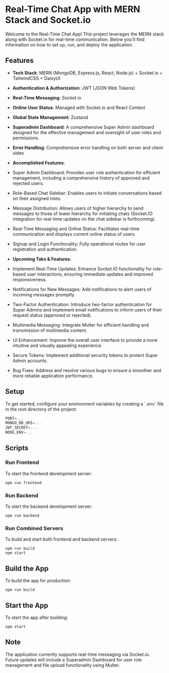 # Real-Time Chat App with MERN Stack and Socket.io
Welcome to the Real-Time Chat App! This project leverages the MERN stack along with Socket.io for real-time communication. Below you'll find information on how to set up, run, and deploy the application.

## Features
- **Tech Stack**: MERN (MongoDB, Express.js, React, Node.js) + Socket.io + TailwindCSS + DaisyUI
- **Authentication & Authorization**: JWT (JSON Web Tokens)
- **Real-Time Messaging**: Socket.io
- **Online User Status**: Managed with Socket.io and React Context
- **Global State Management**: Zustand
- **Superadmin Dashboard**: A comprehensive Super Admin dashboard designed for the effective management and oversight of user roles and permissions.
- **Error Handling**: Comprehensive error handling on both server and client sides
  
- **Accomplished Features**:
- Super Admin Dashboard: Provides user role authentication for efficient management, including a comprehensive history of approved and rejected users.
- Role-Based Chat Sidebar: Enables users to initiate conversations based on their assigned roles.
- Message Distribution: Allows users of higher hierarchy to send messages to those of lower hierarchy for initiating chats (Socket.IO integration for real-time updates on the chat sidebar is forthcoming).
- Real-Time Messaging and Online Status: Facilitates real-time communication and displays current online status of users.
- Signup and Login Functionality: Fully operational routes for user registration and authentication.

- **Upcoming Taks & Features**:
- Implement Real-Time Updates: Enhance Socket.IO functionality for role-based user interactions, ensuring immediate updates and improved responsiveness.
- Notifications for New Messages: Add notifications to alert users of incoming messages promptly.
- Two-Factor Authentication: Introduce two-factor authentication for Super Admins and implement email notifications to inform users of their request status (approved or rejected).
- Multimedia Messaging: Integrate Multer for efficient handling and transmission of multimedia content.
- UI Enhancement: Improve the overall user interface to provide a more intuitive and visually appealing experience.
- Secure Tokens: Implement additional security tokens to protect Super Admin accounts.
- Bug Fixes: Address and resolve various bugs to ensure a smoother and more reliable application performance.

## Setup
To get started, configure your environment variables by creating a \`.env\` file in the root directory of the project:

```js
PORT=...
MONGO_DB_URI=...
JWT_SECRET=...
NODE_ENV=...
```

## Scripts
### Run Frontend
To start the frontend development server:

```shell
npm run frontend
```

### Run Backend
To start the backend development server:

```shell
npm run backend
```

### Run Combined Servers
To build and start both frontend and backend servers:

```shell
npm run build
npm start
```

## Build the App
To build the app for production:

```shell
npm run build
```

## Start the App
To start the app after building:

```shell
npm start
```

## Note
The application currently supports real-time messaging via Socket.io. Future updates will include a Superadmin Dashboard for user role management and file upload functionality using Multer.

